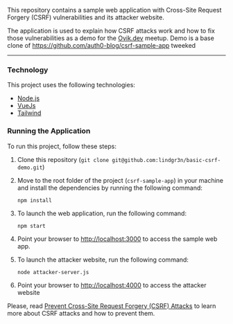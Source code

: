 This repository contains a sample web application with Cross-Site Request Forgery (CSRF) vulnerabilities and its attacker website.

The application is used to explain how CSRF attacks work and how to fix those vulnerabilities as a demo for the [Ovik.dev](https://ovik.dev) meetup.
Demo is a base clone of https://github.com/auth0-blog/csrf-sample-app tweeked

---

### Technology

This project uses the following technologies:

- [Node.js](https://nodejs.org/)
- [VueJs](https://vuejs.org/)
- [Tailwind](https://tailwindcss.com)

### Running the Application

To run this project, follow these steps:

1. Clone this repository (`git clone git@github.com:lindgr3n/basic-csrf-demo.git`)

2. Move to the root folder of the project (`csrf-sample-app`) in your machine and install the dependencies by running the following command:

   ```shell
   npm install
   ```

3. To launch the web application, run the following command:

   ```shell
   npm start
   ```

4. Point your browser to [http://localhost:3000](http://localhost:3000) to access the sample web app.

5. To launch the attacker website, run the following command:

   ```shell
   node attacker-server.js
   ```

6. Point your browser to [http://localhost:4000](http://localhost:4000/) to access the attacker website

Please, read [Prevent Cross-Site Request Forgery (CSRF) Attacks](https://auth0.com/blog/cross-site-request-forgery-csrf/) to learn more about CSRF attacks and how to prevent them.
